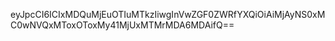 eyJpcCI6ICIxMDQuMjEuOTIuMTkzIiwgInVwZGF0ZWRfYXQiOiAiMjAyNS0xMC0wNVQxMToxOToxMy41MjUxMTMrMDA6MDAifQ==